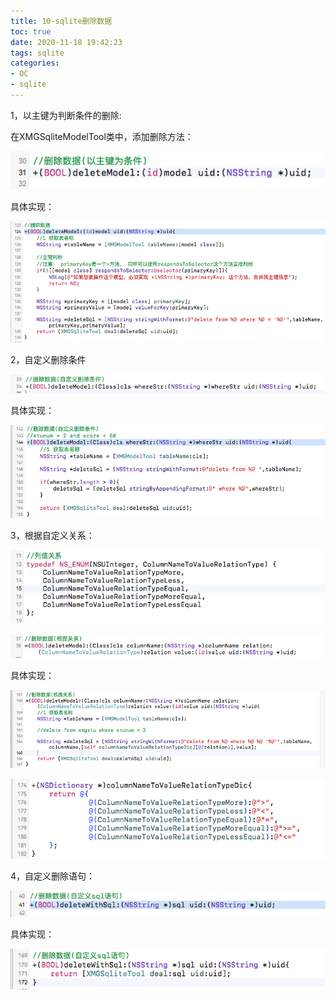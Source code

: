 ```yaml
---
title: 10-sqlite删除数据
toc: true
date: 2020-11-18 19:42:23
tags: sqlite
categories:
- OC
- sqlite
---
```



1，以主键为判断条件的删除:

在XMGSqliteModelTool类中，添加删除方法：

![](10-sqlite删除数据/10_001.png)

具体实现：

![](10-sqlite删除数据/10_002.png)

2，自定义删除条件

![](10-sqlite删除数据/10_003.png)

具体实现：

![](10-sqlite删除数据/10_004.png)

3，根据自定义关系：

![](10-sqlite删除数据/10_005.png)


![](10-sqlite删除数据/10_006.png)

具体实现：

![](10-sqlite删除数据/10_007.png)

![](10-sqlite删除数据/10_008.png)

4，自定义删除语句：

![](10-sqlite删除数据/10_009.png)

具体实现：

![](10-sqlite删除数据/10_010.png)

